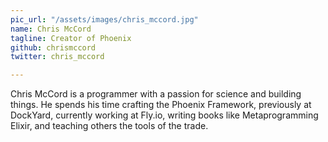 ```yaml
---
pic_url: "/assets/images/chris_mccord.jpg"
name: Chris McCord
tagline: Creator of Phoenix
github: chrismccord
twitter: chris_mccord

---
```

Chris McCord is a programmer with a passion for science and building things. He spends his time crafting the Phoenix Framework, previously at DockYard, currently working at Fly.io, writing books like Metaprogramming Elixir, and teaching others the tools of the trade.